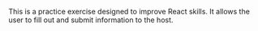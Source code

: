 This is a practice exercise designed to improve React skills. 
It allows the user to fill out and submit information to the host.
